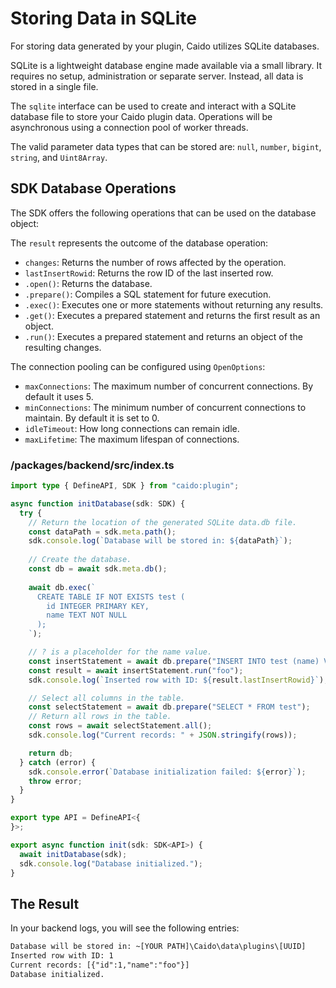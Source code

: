 # Storing Data in SQLite

For storing data generated by your plugin, Caido utilizes SQLite databases.

SQLite is a lightweight database engine made available via a small library. It requires no setup, administration or separate server. Instead, all data is stored in a single file.

The `sqlite` interface can be used to create and interact with a SQLite database file to store your Caido plugin data. Operations will be asynchronous using a connection pool of worker threads.

The valid parameter data types that can be stored are: `null`, `number`, `bigint`, `string`, and `Uint8Array`.

## SDK Database Operations

The SDK offers the following operations that can be used on the database object:

The `result` represents the outcome of the database operation:

- `changes`: Returns the number of rows affected by the operation.
- `lastInsertRowid`: Returns the row ID of the last inserted row.
- `.open()`: Returns the database.
- `.prepare()`: Compiles a SQL statement for future execution.
- `.exec()`: Executes one or more statements without returning any results.
- `.get()`: Executes a prepared statement and returns the first result as an object.
- `.run()`: Executes a prepared statement and returns an object of the resulting changes.

The connection pooling can be configured using `OpenOptions`:

- `maxConnections`: The maximum number of concurrent connections. By default it uses 5.
- `minConnections`: The minimum number of concurrent connections to maintain. By default it is set to 0.
- `idleTimeout`: How long connections can remain idle.
- `maxLifetime`: The maximum lifespan of connections.

### /packages/backend/src/index.ts

``` ts
import type { DefineAPI, SDK } from "caido:plugin";

async function initDatabase(sdk: SDK) {
  try {
    // Return the location of the generated SQLite data.db file.
    const dataPath = sdk.meta.path();
    sdk.console.log(`Database will be stored in: ${dataPath}`);
    
    // Create the database.
    const db = await sdk.meta.db();
    
    await db.exec(`
      CREATE TABLE IF NOT EXISTS test (
        id INTEGER PRIMARY KEY,
        name TEXT NOT NULL
      );
    `);

    // ? is a placeholder for the name value.
    const insertStatement = await db.prepare("INSERT INTO test (name) VALUES (?)");
    const result = await insertStatement.run("foo");
    sdk.console.log(`Inserted row with ID: ${result.lastInsertRowid}`);

    // Select all columns in the table.
    const selectStatement = await db.prepare("SELECT * FROM test");
    // Return all rows in the table.
    const rows = await selectStatement.all();
    sdk.console.log("Current records: " + JSON.stringify(rows));

    return db;
  } catch (error) {
    sdk.console.error(`Database initialization failed: ${error}`);
    throw error;
  }
}

export type API = DefineAPI<{
}>;

export async function init(sdk: SDK<API>) {
  await initDatabase(sdk);
  sdk.console.log("Database initialized.");
}
```

## The Result

In your backend logs, you will see the following entries:

``` txt
Database will be stored in: ~[YOUR PATH]\Caido\data\plugins\[UUID]
Inserted row with ID: 1    
Current records: [{"id":1,"name":"foo"}]    
Database initialized.
```
